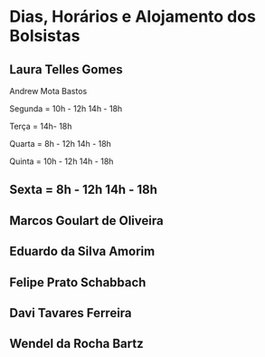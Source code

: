 Dias, Horários e Alojamento dos Bolsistas
=========================================

Laura Telles Gomes
------------------

Andrew Mota Bastos

Segunda = 10h - 12h
          14h - 18h
          
Terça = 14h- 18h

Quarta = 8h - 12h
         14h - 18h
         
Quinta = 10h - 12h
         14h - 18h
         
Sexta = 8h - 12h
         14h - 18h         
------------------

Marcos Goulart de Oliveira
--------------------------

Eduardo da Silva Amorim
-----------------------

Felipe Prato Schabbach
----------------

Davi Tavares Ferreira
---------------------

Wendel da Rocha Bartz
---------------------
